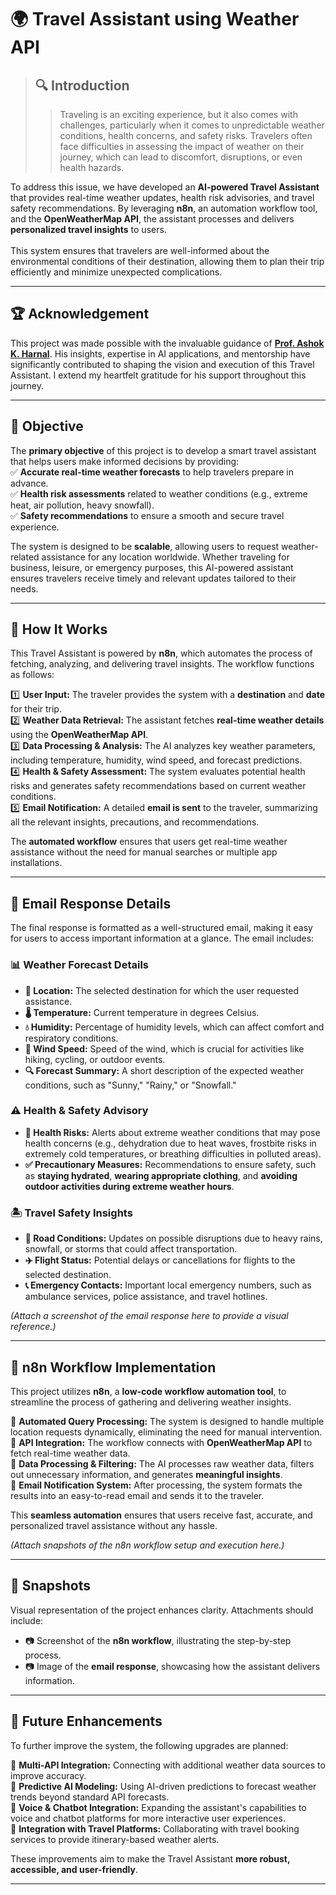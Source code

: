 # 🌍 Travel Assistant using Weather API  

>## 🔍 Introduction  
>>Traveling is an exciting experience, but it also comes with challenges, particularly when it comes to unpredictable weather conditions, health concerns, and safety risks. Travelers often face difficulties in assessing the impact of weather on their journey, which can lead to discomfort, disruptions, or even health hazards.<br>

To address this issue, we have developed an **AI-powered Travel Assistant** that provides real-time weather updates, health risk advisories, and travel safety recommendations. By leveraging **n8n**, an automation workflow tool, and the **OpenWeatherMap API**, the assistant processes and delivers **personalized travel insights** to users.<br>  
This system ensures that travelers are well-informed about the environmental conditions of their destination, allowing them to plan their trip efficiently and minimize unexpected complications.  

---  

## 🏆 Acknowledgement  
This project was made possible with the invaluable guidance of [**Prof. Ashok K. Harnal**](https://github.com/harnalashok). His insights, expertise in AI applications, and mentorship have significantly contributed to shaping the vision and execution of this Travel Assistant. I extend my heartfelt gratitude for his support throughout this journey.  

---  

## 📌 Objective  
The **primary objective** of this project is to develop a smart travel assistant that helps users make informed decisions by providing:  
✅ **Accurate real-time weather forecasts** to help travelers prepare in advance.  
✅ **Health risk assessments** related to weather conditions (e.g., extreme heat, air pollution, heavy snowfall).  
✅ **Safety recommendations** to ensure a smooth and secure travel experience.  

The system is designed to be **scalable**, allowing users to request weather-related assistance for any location worldwide. Whether traveling for business, leisure, or emergency purposes, this AI-powered assistant ensures travelers receive timely and relevant updates tailored to their needs.  

---  

## 🚀 How It Works  
This Travel Assistant is powered by **n8n**, which automates the process of fetching, analyzing, and delivering travel insights. The workflow functions as follows:  

1️⃣ **User Input:** The traveler provides the system with a **destination** and **date** for their trip.  
2️⃣ **Weather Data Retrieval:** The assistant fetches **real-time weather details** using the **OpenWeatherMap API**.  
3️⃣ **Data Processing & Analysis:** The AI analyzes key weather parameters, including temperature, humidity, wind speed, and forecast predictions.  
4️⃣ **Health & Safety Assessment:** The system evaluates potential health risks and generates safety recommendations based on current weather conditions.  
5️⃣ **Email Notification:** A detailed **email is sent** to the traveler, summarizing all the relevant insights, precautions, and recommendations.  

The **automated workflow** ensures that users get real-time weather assistance without the need for manual searches or multiple app installations.  

---  

## 📩 Email Response Details  
The final response is formatted as a well-structured email, making it easy for users to access important information at a glance. The email includes:  

### 📊 **Weather Forecast Details**  
- **📍 Location:** The selected destination for which the user requested assistance.  
- **🌡️ Temperature:** Current temperature in degrees Celsius.  
- **💧 Humidity:** Percentage of humidity levels, which can affect comfort and respiratory conditions.  
- **💨 Wind Speed:** Speed of the wind, which is crucial for activities like hiking, cycling, or outdoor events.  
- **🔍 Forecast Summary:** A short description of the expected weather conditions, such as "Sunny," "Rainy," or "Snowfall."  

### ⚠️ **Health & Safety Advisory**  
- **🚨 Health Risks:** Alerts about extreme weather conditions that may pose health concerns (e.g., dehydration due to heat waves, frostbite risks in extremely cold temperatures, or breathing difficulties in polluted areas).  
- **✅ Precautionary Measures:** Recommendations to ensure safety, such as **staying hydrated**, **wearing appropriate clothing**, and **avoiding outdoor activities during extreme weather hours**.  

### 🏝️ **Travel Safety Insights**  
- **🚗 Road Conditions:** Updates on possible disruptions due to heavy rains, snowfall, or storms that could affect transportation.  
- **✈️ Flight Status:** Potential delays or cancellations for flights to the selected destination.  
- **📞 Emergency Contacts:** Important local emergency numbers, such as ambulance services, police assistance, and travel hotlines.  

*(Attach a screenshot of the email response here to provide a visual reference.)*  

---  

## 🔎 n8n Workflow Implementation  
This project utilizes **n8n**, a **low-code workflow automation tool**, to streamline the process of gathering and delivering weather insights.  

🔹 **Automated Query Processing:** The system is designed to handle multiple location requests dynamically, eliminating the need for manual intervention.  
🔹 **API Integration:** The workflow connects with **OpenWeatherMap API** to fetch real-time weather data.  
🔹 **Data Processing & Filtering:** The AI processes raw weather data, filters out unnecessary information, and generates **meaningful insights**.  
🔹 **Email Notification System:** After processing, the system formats the results into an easy-to-read email and sends it to the traveler.  

This **seamless automation** ensures that users receive fast, accurate, and personalized travel assistance without any hassle.  

*(Attach snapshots of the n8n workflow setup and execution here.)*  

---  

## 📸 Snapshots  
Visual representation of the project enhances clarity. Attachments should include:  
- 📷 Screenshot of the **n8n workflow**, illustrating the step-by-step process.  
- 📷 Image of the **email response**, showcasing how the assistant delivers information.  

---  

## 📌 Future Enhancements  
To further improve the system, the following upgrades are planned:  

🚀 **Multi-API Integration:** Connecting with additional weather data sources to improve accuracy.  
🚀 **Predictive AI Modeling:** Using AI-driven predictions to forecast weather trends beyond standard API forecasts.  
🚀 **Voice & Chatbot Integration:** Expanding the assistant's capabilities to voice and chatbot platforms for more interactive user experiences.  
🚀 **Integration with Travel Platforms:** Collaborating with travel booking services to provide itinerary-based weather alerts.  

These improvements aim to make the Travel Assistant **more robust, accessible, and user-friendly**.  

---  

